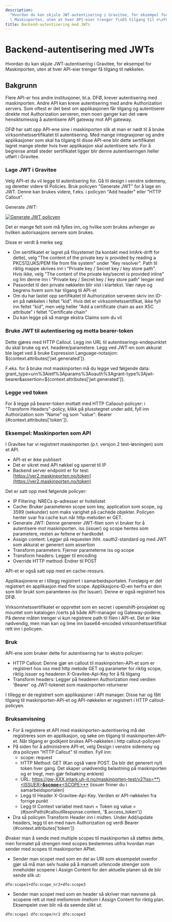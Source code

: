 ```yaml
---
description:
  "Hvordan du kan skjule JWT-autentisering i Gravitee, for eksempel for\
  \ Maskinporten, uten at hver API-eier trenger f\xE5 tilgang til n\xF8kkelen."
title: Backend-autentisering med JWTs
---
```


# Backend-autentisering med JWTs

Hvordan du kan skjule JWT-autentisering i Gravitee, for eksempel for Maskinporten, uten at hver API-eier trenger få tilgang til nøkkelen.

## Bakgrunn

Flere API-er hos andre institusjoner, bl.a. DFØ, krever autentisering med maskinporten. Andre API kan kreve autentisering med andre Authorization servers. Som oftest er det best om applikasjonen får tilgang og autentiserer direkte mot Authorization serveren, men noen ganger kan det være hensiktsmessig å autentisere API gateway mot API gateway.

DFØ har satt opp API-ene sine i maskinporten slik at man er nødt til å bruke virksomhetssertifikatet til autentisering. Med mange integrasjoner og andre applikasjoner som skal ha tilgang til disse API-ene blir dette sertifikatet lagret mange steder hvis hver applikasjon skal autentisere selv. For å begrense antall steder sertifikatet ligger blir denne autentiseringen heller utført i Gravitee.

### Lage JWT i Gravitee

Velg API-et du vil legge til autentisering for. Gå til design i venstre sidemeny, og deretter videre til Policies. Bruk policyen "Generate JWT" for å lage en JWT. Denne kan brukes videre, f.eks. i policyen "Add header" eller "HTTP Callout".

Generate JWT:

[![Generate JWT policyen](/datadeling/img/image-20200928103116-1.png)](/datadeling/img/image-20200928103116-1.png)

Det er mange felt som må fylles inn, og hvilke som brukes avhenger av hvilken autorisasjons servere som brukes.

Disse er verdt å merke seg:

- Om sertifikatet er lagret på filsystemet (ta kontakt med IntArk-drift for dette), velg "The content of the private key is provided by reading a PKCS12/JKS/PEM file from file system" under "Key resolver". Path til riktig mappe skrives inn i "Private key / Secret key / key store path". Hvis ikke, velg "The content of the private key/secret is provided inline" og lim denne inn i "Private key / Secret key / key store path" lenger ned
- Passordet til den private nøkkelen blir vist i klartekst. Vær nøye og begrens hvem som har tilgang til API-et
- Om du har lastet opp sertifikatet til Authorization serveren skriv inn ID-en på nøkkelen i feltet "kid". Hvis det er virksomhetssertifikat, ikke fyll inn feltet "kid", men velg heller "Add a certificate chain as axn X5C attribute" i feltet "Certificate chain"
- Du kan legge på så mange ekstra Claims som du vil

### Bruke JWT til autentisering og motta bearer-token

Dette gjøres med HTTP Callout. Legg inn URL til autentiserings-endepunktet du skal bruke og evt. headere/parametere. Legg ved JWT-en som akkurat ble laget ved å bruke Expression Language-notasjon: ${context.attributes['jwt.generated']}.

F.eks. for å bruke mot maskinporten må du legge ved følgende data: grant_type=urn%3Aietf%3Aparams%3Aoauth%3Agrant-type%3Ajwt-bearer&assertion=${context.attributes['jwt.generated']}.

### Legge ved token

For å legge på bearer-token mottatt med HTTP Callaout-policyer: i "Transform Headers"-policy, klikk på plusstegnet under add, fyll inn Authorization som "Name" og som "value": Bearer {#context.attributes['token']}.

### Eksempel: Maskinporten som API

I Gravitee har vi registrert maskinporten (p.t. versjon 2 test-løsningen) som et API.

- API-et er ikke publisert
- Det er sikret med API nøkkel og sperret til IP
- Backend server endpoint er for test: [https://ver2.maskinporten.no/token](https://ver2.maskinporten.no/token)

Det er satt opp med følgende policyer:

- IP Filtering: NRECs ip-adresser er hvitelistet
- Cache: Bruker parameteren scope som key, application som scope, og 3599 (sekunder) som maks varighet på cachede objekter. Policyen henter svar fra cache kun når http-metoden er GET.
- Generate JWT: Denne genererer JWT-filen som vi bruker for å autentisere mot maskinporten. iss (issuer) og scope hentes som parametere, resten av feltene er hardkodet
- Assign content: Legger på requesten ihht. oauth2-standard og med JWT som akkurat er generert som assertion
- Transform parameters: Fjerner parameterne iss og scope
- Transform headers: Legger til encoding
- Override HTTP method: Endrer til POST

API-et er også satt opp med en cache-ressurs.

Applikasjonene er i tillegg registrert i samarbeidsportalen. Foreløpig er det registrert én applikasjon med fire scope. Applikasjons-ID-en herfra er den som blir brukt som paramteren _iss_ (for Issuer). Denne er også registrert hos DFØ.

Virksomhetssertifikatet er opprettet som en secret i openshift-prosjektet og mountet som katalogen /certs på både API-manager og Gateway-podene. På denne måten trenger vi kun registrere path til filen i API-et. Det er ikke nødvendig, men man kan og lime inn base64-encoded virksomhetssertifikat rett inn i policyen.

### Bruk

API-ene som bruker dette for autentisering har to ekstra policyer:

- HTTP Callout: Denne gjør en callout til maskinporten-API-et som er registrert hos oss med http metode GET og parameter for riktig scope, riktig issuer og headeren X-Gravitee-Api-Key for å få tilgang
- Transform headers: Legger på headeren Authorization med verdien 'Bearer' og JWT-tokenet som maskinporten returnerer

I tillegg er de registrert som applikasjoner i API manager. Disse har og fått tilgang til maskinporten-API-et og API-nøkkelen er registrert i HTTP callout-policyen.

### Bruksanvisning

- For å registrere et API med maskinporten-autentisering må det registreres som en applikasjon, og søke om tilgang til maskinporten-API-et. Når tilgang er godkjent brukes API-nøkkelen i http callout-policyen
- På siden for å administrere API-et, velg Design i venstre sidemeny og dra policyen "HTTP Callout" til midten. Fyll inn:
  - scope: request
  - HTTP Method: GET (Kan også være POST. Da blir det generert nytt token hver gang. Det skaper unødvendig belastning på maskinporten og er tregt, men gjør feilsøking enklere)
  - URL: [https://gw-XXX.intark.uh-it.no/maskinporten-test/v2?iss=**\<ISSUER\>**&scope=**\<SCOPE\>**](https://gw-XXX.intark.uh-it.no/maskinporten-test/v2?iss=**<ISSUER>**&scope=**<SCOPE>**) (issuer finner du i samarbeidsportalen)
  - Legg til Header X-Gravitee-Api-Key. Verdien er API-nøkkelen fra forrige punkt
  - Legg til Context variabel med navn = Token og value = {#jsonPath(#calloutResponse.content, '$.access_token')}
- Dra så policyen Transform Header inn i midten. Under Add/update headers, legg til en med navn Authorization og verdi Bearer {#context.attributes['token']}

Ønsker man å sende med multiple scopes til maskinporten så støttes dette, men formatet på strengen med scopes bestemmes utifra hvordan man sender med scopes til maskinporten APIet.

- Sender man scopet med som en del av URI som eksempelet ovenfor gjør så må man selv huske på å manuelt urlencode strenger som inneholder scopene i Assign Content for den aktuelle planen så de blir sende slik ut:

```
dfo:scope1+dfo:scope_nr2+dfo:scope3
```

- Sender man scopet med som en header så skriver man navnene på scopene rett ut med mellomrom imellom i Assign Content for riktig plan. Eksempelet over blir nå da seende slikt ut:

```
dfo:scope1 dfo:scope/nr2 dfo:scope3
```
